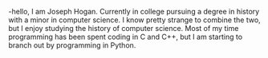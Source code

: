 -hello, I am Joseph Hogan. Currently in college pursuing a degree in history with a minor in computer science. 
I know pretty strange to combine the two, but I enjoy studying the history of computer science.
Most of my time programming has been spent coding in C and C++, but I am starting to branch out by programming in Python.
